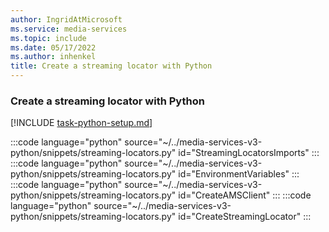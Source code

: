 ```yaml
---
author: IngridAtMicrosoft
ms.service: media-services
ms.topic: include
ms.date: 05/17/2022
ms.author: inhenkel
title: Create a streaming locator with Python
---
```


### Create a streaming locator with Python

[!INCLUDE [task-python-setup.md](python-snippets-env.md)]

:::code language="python" source="~/../media-services-v3-python/snippets/streaming-locators.py" id="StreamingLocatorsImports" :::
:::code language="python" source="~/../media-services-v3-python/snippets/streaming-locators.py" id="EnvironmentVariables" :::
:::code language="python" source="~/../media-services-v3-python/snippets/streaming-locators.py" id="CreateAMSClient" :::
:::code language="python" source="~/../media-services-v3-python/snippets/streaming-locators.py" id="CreateStreamingLocator" :::
